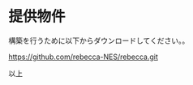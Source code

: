 
提供物件
===

構築を行うために以下からダウンロードしてください。。

<div>
<a href="https://github.com/rebecca-NES/rebecca.git">
https://github.com/rebecca-NES/rebecca.git
</a>
</div>

以上
